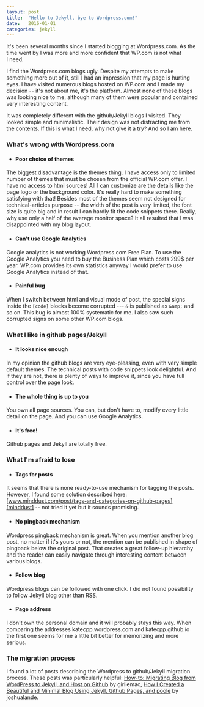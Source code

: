 ```yaml
---
layout: post
title:  "Hello to Jekyll, bye to Wordpress.com!"
date:   2016-01-01
categories: jekyll
---
```


It's been several months since I started blogging at Wordpress.com. As the time went by I&nbsp;was more and more confident that WP.com is not what I&nbsp;need.

I find the Wordpress.com blogs ugly. Despite my attempts to make something more out of it, still I&nbsp;had an impression that my page is hurting eyes. I have visited numerous blogs hosted on WP.com and I&nbsp;made my decision -- it's not about me, it's the platform. Almost none of these blogs was looking nice to me, although many of them were popular and contained very interesting content.

It was completely different with the github/Jekyll blogs I visited. They looked simple and minimalistic. Their design was not distracting me from the contents. If this is what I need, why not give it a try? And so I am here.

### What's wrong with Wordpress.com
+ #### Poor choice of themes
The biggest disadvantage is the themes thing. I have access only to limited number of themes that must be chosen from the official WP.com offer. I have no access to html sources! All I can customize are the details like the page logo or the background color. It's really hard to make something satisfying with that! Besides most of the themes seem not designed for technical-articles purpose -- the width of the post is very limited, the font size is quite big and in result I can hardly fit the code snippets there. Really, why use only a half of the average monitor space? It all resulted that I&nbsp;was disappointed with my blog layout.

+ #### Can't use Google Analytics
Google analytics is not working Wordpress.com Free Plan. To use the Google Analytics you need to buy the Business Plan which costs 299$ per year. WP.com provides its own statistics anyway I would prefer to use Google Analytics instead of that.

+ #### Painful bug
When I switch between html and visual mode of post, the special signs inside the `[code]` blocks become corrupted --- `&` is published as `&amp;` and so on. This bug is almost 100% systematic for me. I also saw such corrupted signs on some other WP.com blogs. 

### What I like in github pages/Jekyll
+ #### It looks nice enough
In my opinion the github blogs are very eye-pleasing, even with very simple default themes. The technical posts with code snippets look delightful. And if they are not, there is plenty of ways to improve it, since you have full control over the page look.

+ #### The whole thing is up to you
You own all page sources. You can, but don't have to, modify every little detail on the page. And you can use Google Analytics.

+ #### It's free!
Github pages and Jekyll are totally free. 

### What I'm afraid to lose
+ #### Tags for posts
It seems that there is none ready-to-use mechanism for tagging the posts. However, I found some solution described here: [www.minddust.com/post/tags-and-categories-on-github-pages][minddust] -- not tried it yet but it sounds promising.

+ #### No pingback mechanism
Wordpress pingback mechanism is great. When you mention another blog post, no matter if it's yours or not, the mention can be published in shape of pingback below the original post. That creates a great follow-up hierarchy and the reader can easily navigate through interesting content between various blogs.

+ #### Follow blog
Wordpress blogs can be followed with one click. I did not found possibility to follow Jekyll blog other than RSS.

+ #### Page address
I don't own the personal domain and it will probably stays this way. When comparing the addresses katecpp.wordpress.com and katecpp.github.io the first one seems for me a little bit better for memorizing and more serious.

### The migration process
I found a lot of posts describing the Wordpress to github/Jekyll migration process. These posts was particularly helpful: [How-to: Migrating Blog from WordPress to Jekyll, and Host on Github][girliemac] by girliemac, [How I Created a Beautiful and Minimal Blog Using Jekyll, Github Pages, and poole][joshualande] by joshualande.

[minddust]: http://www.minddust.com/post/tags-and-categories-on-github-pages/
[girliemac]: http://www.girliemac.com/blog/2013/12/27/wordpress-to-jekyll/
[joshualande]: http://joshualande.com/jekyll-github-pages-poole/